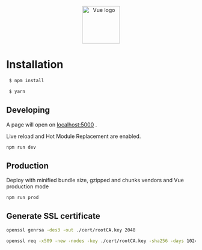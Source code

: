 <p align="center"><a href="https://vuejs.org" target="_blank"><img width="100" src="https://vuejs.org/images/logo.png" alt="Vue logo"></a></p>


# Installation

```bash
 $ npm install
```

```bash
 $ yarn
```

## Developing

A page will open on [localhost:5000](http://localhost:5000) .

Live reload and Hot Module Replacement are enabled.

```bash
npm run dev
```

## Production

Deploy with minified bundle size, gzipped and chunks vendors and Vue production mode

```bash
npm run prod

```

## Generate SSL certificate

```bash
openssl genrsa -des3 -out ./cert/rootCA.key 2048
```

```bash
openssl req -x509 -new -nodes -key ./cert/rootCA.key -sha256 -days 1024 -out ./cert/rootCA.pem
```